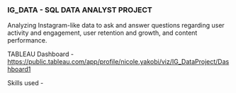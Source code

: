 ### IG_DATA - SQL DATA ANALYST PROJECT

Analyzing Instagram-like data to ask and answer questions regarding user activity and engagement, user retention and growth, and content performance.

TABLEAU Dashboard - https://public.tableau.com/app/profile/nicole.yakobi/viz/IG_DataProject/Dashboard1

Skills used - 
